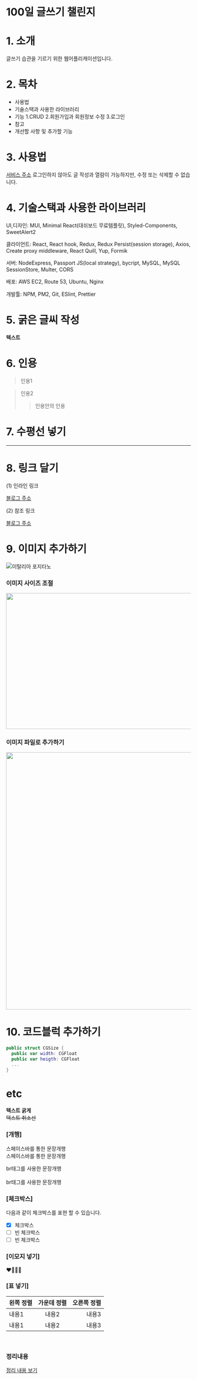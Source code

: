 # 100일 글쓰기 챌린지

# 1. 소개
  글쓰기 습관을 기르기 위한 웹어플리캐이션입니다.  
# 2. 목차
* 사용법
* 기술스택과 사용한 라이브러리
* 기능
 1.CRUD
 2.회원가입과 회원정보 수정
 3.로그인
* 참고
* 개선할 사항 및 추가할 기능
# 3. 사용법
[서비스 주소](http://dotolee9.com)
로그인하지 않아도 글 작성과 열람이 가능하지만, 수정 또는 삭제할 수 없습니다.
# 4. 기술스택과 사용한 라이브러리
UI,디자인: MUI, Minimal React(대쉬보드 무료템플릿), Styled-Components, SweetAlert2

클라이언트: React, React hook, Redux, Redux Persist(session storage), Axios, Create proxy middleware, React Quill, Yup, Formik

서버: NodeExpress, Passport JS(local strategy), bycript, MySQL, MySQL SessionStore, Multer, CORS

배포: AWS EC2, Route 53, Ubuntu, Nginx

개발툴: NPM, PM2, Git, ESlint, Prettier
# 5. 굵은 글씨 작성
**텍스트**

# 6. 인용
> 인용1

> 인용2
>> 인용안의 인용

# 7. 수평선 넣기

---
  
# 8. 링크 달기
(1) 인라인 링크  

[블로그 주소](https://lsh424.tistory.com/)

(2) 참조 링크  

[블로그 주소][blog]

[blog]: https://lsh424.tistory.com/

# 9. 이미지 추가하기
![이탈리아 포지타노](https://user-images.githubusercontent.com/31477658/85016059-f962aa80-b1a3-11ea-8c91-dacba2666b78.jpeg)

### 이미지 사이즈 조절
<img src="https://user-images.githubusercontent.com/31477658/85016059-f962aa80-b1a3-11ea-8c91-dacba2666b78.jpeg"  width="700" height="370">

### 이미지 파일로 추가하기
<img src="Capri_Island.jpeg" width="700">

# 10. 코드블럭 추가하기

```swift
public struct CGSize {
  public var width: CGFloat
  public var heigth: CGFloat
  ...
}
```

# etc

**텍스트 굵게**  
~~텍스트 취소선~~

### [개행]  

스페이스바를 통한 문장개행  
스페이스바를 통한 문장개행  

br태그를 사용한 문장개행
<br>
<br>
br태그를 사용한 문장개행


### [체크박스]

다음과 같이 체크박스를 표현 할 수 있습니다. 
* [x] 체크박스
* [ ] 빈 체크박스
* [ ] 빈 체크박스

### [이모지 넣기]
❤️💜💙🤍

### [표 넣기]
|왼쪽 정렬|가운데 정렬|오른쪽 정렬| 
|:---|:---:|---:| 
|내용1|내용2|내용3| 
|내용1|내용2|내용3| 

<br>

### 정리내용
[정리 내용 보기](https://lsh424.tistory.com/37)
